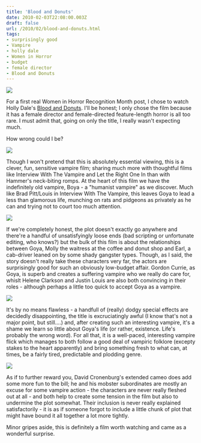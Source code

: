 ```yaml
---
title: 'Blood and Donuts'
date: 2010-02-03T22:08:00.003Z
draft: false
url: /2010/02/blood-and-donuts.html
tags: 
- surprisingly good
- Vampire
- holly dale
- Women in Horror
- budget
- female director
- Blood and Donuts
---
```


![](/blogspot/AVvXsEjn_nQ9slBF7LgY8DIw-tUC_vT0lWHzYg75nT3hNJ-Vc5s2viikp9QmD5I9emtSyOQqeyTHUxrs8Z8YdXFFGtb9vK5uXY7POdynulAIPsWf2bjRUch-7ORmCU9fSDQX6JLdEsiWhO_wd5U/s800/bloodanddonuts.jpg)  
  
For a first real Women in Horror Recognition Month post, I chose to watch Holly Dale's [Blood and Donuts](http://www.imdb.com/title/tt0112527/). I'll be honest; I only chose the film because it has a female director and female-directed feature-length horror is all too rare. I must admit that, going on only the title, I really wasn't expecting much.  
  
How wrong could I be?  
  
![](/blogspot/AVvXsEjwFNyyAhyphenhyphenimdPYWfSVSsWdm-qL5Pg07dTWWMFi45eeabUMovWaxLexHUt6vK6wQJLHNxcZbOKOft0Z_HfCjOpR4MqMQxYI2SG1gHWPTF9_LaBb6S5WehU0YQRZrhRbtBcBY5UglFeEIWU/s800/bandd04.jpg)  
  
Though I won't pretend that this is absolutely essential viewing, this is a clever, fun, sensitive vampire film; sharing much more with thoughtful films like Interview With The Vampire and Let the Right One In than with Hammer's neck-biting romps. At the heart of this film we have the indefinitely old vampire, Boya - a "humanist vampire" as we discover. Much like Brad Pitt/Louis in Interview With The Vampire, this leaves Goya to lead a less than glamorous life, munching on rats and pidgeons as privately as he can and trying not to court too much attention.  
  
![](/blogspot/AVvXsEjhmv_nGu__KO5dVSRnQv1qLx9o-uQe5TVkmBuJymCWp4efYp-ZjpNKbjog7Yst7OXVO_pk-QGe3SwdO_SYF7EmNCPjoSC98QvKBeN8PFw1JKcUf61xvercM99UOVW7xuGkVnYhQBd3QXo/s800/bandd01.jpg)  
  
If we're completely honest, the plot doesn't exactly go anywhere and there're a handful of unsatisfyingly loose ends (bad scripting or unfortunate editing, who knows?) but the bulk of this film is about the relationships between Goya, Molly the waitress at the coffee and donut shop and Earl, a cab-driver leaned on by some shady gangster types. Though, as I said, the story doesn't really take these characters very far, the actors are surprisingly good for such an obviously low-budget affair. Gordon Currie, as Goya, is superb and creates a suffering vampire who we really do care for, whislt Helene Clarkson and Justin Louis are also both convincing in their roles - although perhaps a little too quick to accept Goya as a vampire.  
  
![](/blogspot/AVvXsEgN5HCDwiNcEMOrtprte_rrMKD6qbPksqN8ZC7BjfV-9oqzsUVu-f6nb6lywjizHHvVw47TcqsDe1Ssy-P7t_8oRT5pNR10f5px1qJ5raD3H5IgxZLAhSnEG2I3mXbpM-bn3HKsJqcWU7o/s800/bandd03.jpg)  
  
It's by no means flawless - a handfull of (really) dodgy special effects are decidedly disappointing, the title is excruciatingly awful (I know that's not a major point, but still....) and, after creating such an interesting vampire, it's a shame we learn so little about Goya's life (or rather, existence. Life's probably the wrong word). For all that, it is a well-paced, interesting vampire flick which manages to both follow a good deal of vampiric folklore (excepty stakes to the heart apparently) and bring something fresh to what can, at times, be a fairly tired, predictable and plodding genre.  
  
![](/blogspot/AVvXsEiCSlUR7sJ4L7pafLTrghftWEXsjv7HMwUQObca3MDHOZXhyTuiE4TF0Spy8WAjj9kBmILfFX89LKe5eRMDj_hINize7NWMbwdmSe-FwM01xKat39TF-fBEZKMn6CImeRMpYF2l39SOJjY/s800/bandd02.jpg)  
  
As if to further reward you, David Cronenburg's extended cameo does add some more fun to the bill; he and his mobster subordinates are mostly an excuse for some vampire action - the characters are never really fleshed out at all - and both help to create some tension in the film but also to undermine the plot somewhat. Their inclusion is never really explained satisfactorily - it is as if someone forgot to include a little chunk of plot that might have bound it all together a lot more tightly.  
  
Minor gripes aside, this is definitely a film worth watching and came as a wonderful surprise.